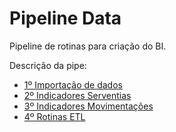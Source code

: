 # Pipeline Data

Pipeline de rotinas para criação do BI.

Descrição da pipe:

- [1º Importação de dados](https://github.com/Hackathon-CNJ/transform-data/blob/main/indicadores-seventias.importacao-dados.ipynb) 
- [2º Indicadores Serventias](https://github.com/Hackathon-CNJ/transform-data/blob/main/indicadores-seventias.ipynb)
- [3º Indicadores Movimentações](https://github.com/Hackathon-CNJ/transform-data/blob/main/indicadores-movimentação.ipynb)
- [4º Rotinas ETL](https://github.com/Hackathon-CNJ/transform-data/blob/main/(https://github.com/Hackathon-CNJ/transform-data/blob/main/indicadores-seventias.ipynb).ipynb)
